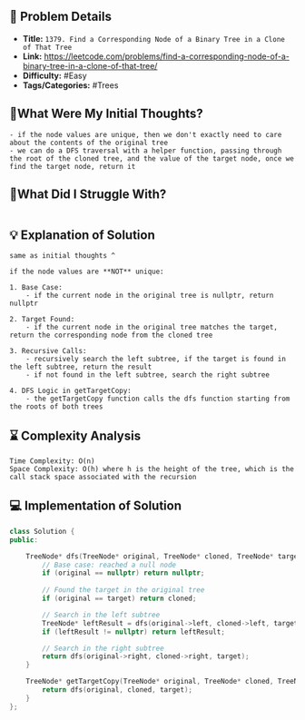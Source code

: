 ## 📝 Problem Details

- **Title:** `1379. Find a Corresponding Node of a Binary Tree in a Clone of That Tree`
- **Link:** https://leetcode.com/problems/find-a-corresponding-node-of-a-binary-tree-in-a-clone-of-that-tree/
- **Difficulty:** #Easy 
- **Tags/Categories:** #Trees 

## 💭What Were My Initial Thoughts?

```
- if the node values are unique, then we don't exactly need to care about the contents of the original tree
- we can do a DFS traversal with a helper function, passing through the root of the cloned tree, and the value of the target node, once we find the target node, return it 
```

## 🤔What Did I Struggle With?

```

```

## 💡 Explanation of Solution

```
same as initial thoughts ^

if the node values are **NOT** unique:

1. Base Case:
	- if the current node in the original tree is nullptr, return nullptr

2. Target Found:
	- if the current node in the original tree matches the target, return the corresponding node from the cloned tree

3. Recursive Calls:
	- recursively search the left subtree, if the target is found in the left subtree, return the result
	- if not found in the left subtree, search the right subtree

4. DFS Logic in getTargetCopy:
	- the getTargetCopy function calls the dfs function starting from the roots of both trees
```

## ⌛ Complexity Analysis

```
Time Complexity: O(n)
Space Complexity: O(h) where h is the height of the tree, which is the call stack space associated with the recursion
```

## 💻 Implementation of Solution

```cpp
class Solution {
public:

    TreeNode* dfs(TreeNode* original, TreeNode* cloned, TreeNode* target) {
        // Base case: reached a null node
        if (original == nullptr) return nullptr;
        
        // Found the target in the original tree
        if (original == target) return cloned;

        // Search in the left subtree
        TreeNode* leftResult = dfs(original->left, cloned->left, target);
        if (leftResult != nullptr) return leftResult;

        // Search in the right subtree
        return dfs(original->right, cloned->right, target);
    }

    TreeNode* getTargetCopy(TreeNode* original, TreeNode* cloned, TreeNode* target) {
        return dfs(original, cloned, target);
    }
};
```